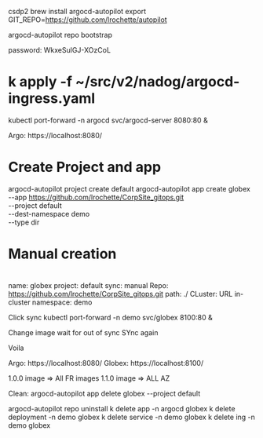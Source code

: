 csdp2
brew install argocd-autopilot
export GIT_REPO=https://github.com/lrochette/autopilot

argocd-autopilot repo bootstrap

password: WkxeSulGJ-XOzCoL

# k apply -f ~/src/v2/nadog/argocd-ingress.yaml
kubectl port-forward -n argocd svc/argocd-server 8080:80 &

Argo: https://localhost:8080/

# Create Project and app
argocd-autopilot project create default
argocd-autopilot app create globex \
  --app https://github.com/lrochette/CorpSite_gitops.git \
  --project default \
  --dest-namespace demo \
  --type dir

#
# Manual creation
#
name: globex
project: default
sync: manual
Repo: https://github.com/lrochette/CorpSite_gitops.git
path: ./
CLuster: URL in-cluster
namespace: demo

Click sync
kubectl port-forward -n demo svc/globex 8100:80 &

Change image
wait for out of sync
SYnc again

Voila

Argo: https://localhost:8080/
Globex: https://localhost:8100/


1.0.0 image   => All FR images
1.1.0 image => ALL AZ

Clean:
argocd-autopilot app delete globex --project default

argocd-autopilot repo uninstall
k delete app -n argocd globex
k delete deployment -n demo globex
k delete service -n demo globex
k delete ing -n demo globex
